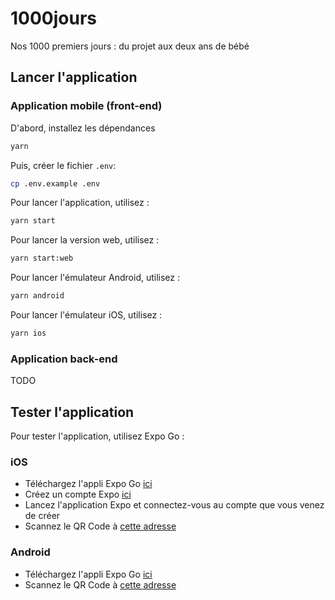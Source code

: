 # 1000jours

Nos 1000 premiers jours : du projet aux deux ans de bébé

## Lancer l'application

### Application mobile (front-end)

D'abord, installez les dépendances

```bash
yarn
```

Puis, créer le fichier `.env`:
```bash
cp .env.example .env
```

Pour lancer l'application, utilisez :

```bash
yarn start
```

Pour lancer la version web, utilisez :

```bash
yarn start:web
```

Pour lancer l'émulateur Android, utilisez :

```bash
yarn android
```

Pour lancer l'émulateur iOS, utilisez :

```bash
yarn ios
```

### Application back-end

TODO

## Tester l'application

Pour tester l'application, utilisez Expo Go :

### iOS

- Téléchargez l'appli Expo Go [ici](https://apps.apple.com/fr/app/expo-go/id982107779)
- Créez un compte Expo [ici](https://expo.io/signup)
- Lancez l'application Expo et connectez-vous au compte que vous venez de créer
- Scannez le QR Code à [cette adresse](https://expo.io/@alezco/projects/1000jours?release-channel=staging) 

### Android

- Téléchargez l'appli Expo Go [ici](https://play.google.com/store/apps/details?id=host.exp.exponent&hl=fr&gl=US)
- Scannez le QR Code à [cette adresse](https://expo.io/@alezco/projects/1000jours?release-channel=staging) 
